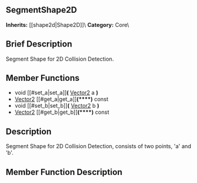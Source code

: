 ##  SegmentShape2D  
**Inherits:** [[shape2d|Shape2D]]\\
**Category:** Core\\
##  Brief Description  
Segment Shape for 2D Collision Detection.
##  Member Functions 
  * void [[#set_a|set_a]]**(** [Vector2](class_vector2) a **)**
  * [Vector2](class_vector2) [[#get_a|get_a]]**(****)** const
  * void [[#set_b|set_b]]**(** [Vector2](class_vector2) b **)**
  * [Vector2](class_vector2) [[#get_b|get_b]]**(****)** const
##  Description  
Segment Shape for 2D Collision Detection, consists of two points, 'a' and 'b'.
##  Member Function Description  
